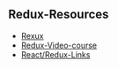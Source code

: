 ## Redux-Resources
- [Rexux](http://redux.js.org/index.html)
- [Redux-Video-course](https://egghead.io/lessons/javascript-redux-writing-a-counter-reducer-with-tests)
- [React/Redux-Links](https://github.com/markerikson/react-redux-links)